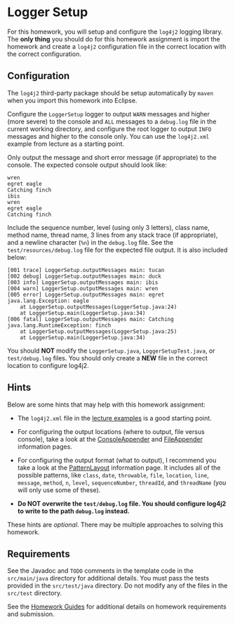 Logger Setup
=================================================

For this homework, you will setup and configure the `log4j2` logging library. The **only thing** you should do for this homework assignment is import the homework and create a `log4j2` configuration file in the correct location with the correct configuration.

## Configuration

The `log4j2` third-party package should be setup automatically by `maven` when you import this homework into Eclipse.

Configure the `LoggerSetup` logger to output `WARN` messages and higher (more severe) to the console and `ALL` messages to a `debug.log` file in the current working directory, and configure the root logger to output `INFO` messages and higher to the console only. You can use the `log4j2.xml` example from lecture as a starting point.

Only output the message and short error message (if appropriate) to the console. The expected console output should look like:

```
wren
egret eagle
Catching finch
ibis
wren
egret eagle
Catching finch
```

Include the sequence number, level (using only 3 letters), class name, method name, thread name, 3 lines from any stack trace (if appropriate), and a newline character (`%n`) in the `debug.log` file. See the `test/resources/debug.log` file for the expected file output. It is also included below:

```
[001 trace] LoggerSetup.outputMessages main: tucan
[002 debug] LoggerSetup.outputMessages main: duck
[003 info] LoggerSetup.outputMessages main: ibis
[004 warn] LoggerSetup.outputMessages main: wren
[005 error] LoggerSetup.outputMessages main: egret java.lang.Exception: eagle
	at LoggerSetup.outputMessages(LoggerSetup.java:24)
	at LoggerSetup.main(LoggerSetup.java:34)
[006 fatal] LoggerSetup.outputMessages main: Catching java.lang.RuntimeException: finch
	at LoggerSetup.outputMessages(LoggerSetup.java:25)
	at LoggerSetup.main(LoggerSetup.java:34)
```

You should **NOT** modify the `LoggerSetup.java`, `LoggerSetupTest.java`, or `test/debug.log` files. You should only create a **NEW** file in the correct location to configure log4j2.

## Hints ##

Below are some hints that may help with this homework assignment:

  - The `log4j2.xml` file in the [lecture examples](https://github.com/usf-cs212-fall2020/lectures/blob/main/Debugging/src/main/resources/log4j2.xml) is a good starting point.

  - For configuring the output locations (where to output, file versus console), take a look at the [ConsoleAppender](https://logging.apache.org/log4j/2.x/manual/appenders.html#ConsoleAppender) and [FileAppender](https://logging.apache.org/log4j/2.x/manual/appenders.html#FileAppender) information pages.

  - For configuring the output format (what to output), I recommend you take a look at the [PatternLayout](https://logging.apache.org/log4j/2.x/manual/layouts.html#PatternLayout) information page. It includes all of the possible patterns, like `class`, `date`, `throwable`, `file`, `location`, `line`, `message`, `method`, `n`, `level`, `sequenceNumber`, `threadId`, and `threadName` (you will only use some of these).

  - **Do NOT overwrite the `test/debug.log` file. You should configure log4j2 to write to the path `debug.log` instead.**

These hints are *optional*. There may be multiple approaches to solving this homework.

## Requirements ##

See the Javadoc and `TODO` comments in the template code in the `src/main/java` directory for additional details. You must pass the tests provided in the `src/test/java` directory. Do not modify any of the files in the `src/test` directory.

See the [Homework Guides](https://usf-cs212-fall2020.github.io/guides/homework/) for additional details on homework requirements and submission.

